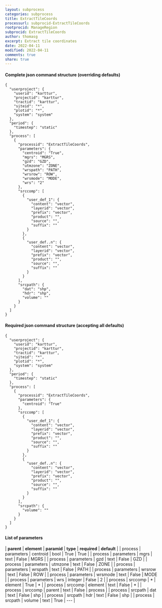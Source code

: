 ```yaml
---
layout: subprocess
categories: subprocess
title: ExtractTileCoords
processurl: subprocid-ExtractTileCoords
rootprocid: ManageRegion
subprocid: ExtractTileCoords
author: thomasg
excerpt: Extract tile coordinates
date: 2022-04-11
modified: 2022-04-11
comments: true
share: true
---
```


#### Complete json command structure (overriding defaults)
```
{
  "userproject": {
    "userid": "karttur",
    "projectid": "karttur",
    "tractid": "karttur",
    "siteid": "*",
    "plotid": "*",
    "system": "system"
  },
  "period": {
    "timestep": "static"
  },
  "process": [
    {
      "processid": "ExtractTileCoords",
      "parameters": {
        "centroid": "True",
        "mgrs": "MGRS",
        "gzd": "GZD",
        "utmzone": "ZONE",
        "wrspath": "PATH",
        "wrsrow": "ROW",
        "wrsmode": "MODE",
        "wrs": "2"
      },
      "srccomp": [
        {
          "user_def_1": {
            "content": "vector",
            "layerid": "vector",
            "prefix": "vector",
            "product": "",
            "source": "",
            "suffix": ""
          }
        },
        {
          "user_def..n": {
            "content": "vector",
            "layerid": "vector",
            "prefix": "vector",
            "product": "",
            "source": "",
            "suffix": ""
          }
        }
      ],
      "srcpath": {
        "dat": "shp",
        "hdr": "shp",
        "volume": ""
      }
    }
  ]
}
```
#### Required json command structure (accepting all defaults)
```
{
  "userproject": {
    "userid": "karttur",
    "projectid": "karttur",
    "tractid": "karttur",
    "siteid": "*",
    "plotid": "*",
    "system": "system"
  },
  "period": {
    "timestep": "static"
  },
  "process": [
    {
      "processid": "ExtractTileCoords",
      "parameters": {
        "centroid": "True"
      },
      "srccomp": [
        {
          "user_def_1": {
            "content": "vector",
            "layerid": "vector",
            "prefix": "vector",
            "product": "",
            "source": "",
            "suffix": ""
          }
        },
        {
          "user_def..n": {
            "content": "vector",
            "layerid": "vector",
            "prefix": "vector",
            "product": "",
            "source": "",
            "suffix": ""
          }
        }
      ],
      "srcpath": {
        "volume": ""
      }
    }
  ]
}
```
#### List of parameters

| **parent** | **element** | **paramid** | **type** | **required** | **default** |
| process | parameters | centroid | bool | True | True |
| process | parameters | mgrs | text | False | MGRS |
| process | parameters | gzd | text | False | GZD |
| process | parameters | utmzone | text | False | ZONE |
| process | parameters | wrspath | text | False | PATH |
| process | parameters | wrsrow | text | False | ROW |
| process | parameters | wrsmode | text | False | MODE |
| process | parameters | wrs | integer | False | 2 |
| process | srccomp | * | element | True | * |
| process | srccomp | element | text | False | * |
| process | srccomp | parent | text | False | process |
| process | srcpath | dat | text | False | shp |
| process | srcpath | hdr | text | False | shp |
| process | srcpath | volume | text | True | --- |
